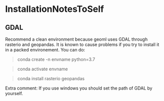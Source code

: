 # InstallationNotesToSelf

## GDAL
Recommend a clean environment because geoml uses GDAL through rasterio and geopandas. It is known to cause problems if you try to install it in a packed environement. You can do:

> conda create -n envname python=3.7

> conda activate envname

> conda install rasterio geopandas

Extra comment: If you use windows you should set the path of GDAL by yourself.
